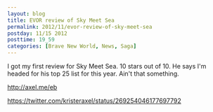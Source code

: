 ```yaml
---
layout: blog
title: EVOR review of Sky Meet Sea
permalink: 2012/11/evor-review-of-sky-meet-sea
postday: 11/15 2012
posttime: 19_59
categories: [Brave New World, News, Saga]
---
```


I got my first review for Sky Meet Sea. 10 stars out of 10. He says I'm headed for his top 25 list for this year. Ain't that something.

<a href="http://axel.me/eb" title="link">http://axel.me/eb</a>

https://twitter.com/kristeraxel/status/269254046177697792
